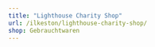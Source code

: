 ```yaml
---
title: "Lighthouse Charity Shop"
url: /ilkeston/lighthouse-charity-shop/
shop: Gebrauchtwaren
---
```

